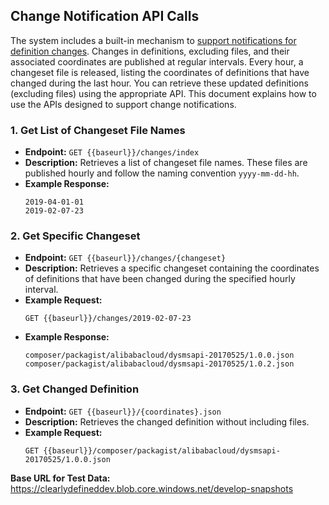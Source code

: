 ## Change Notification API Calls

The system includes a built-in mechanism to [support notifications for definition changes](https://github.com/clearlydefined/service/issues/958). Changes in definitions, excluding files, and their associated coordinates are published at regular intervals. Every hour, a changeset file is released, listing the coordinates of definitions that have changed during the last hour. You can retrieve these updated definitions (excluding files) using the appropriate API. This document explains how to use the APIs designed to support change notifications.

### 1. Get List of Changeset File Names

- **Endpoint:** `GET {{baseurl}}/changes/index`
- **Description:** Retrieves a list of changeset file names. These files are published hourly and follow the naming convention `yyyy-mm-dd-hh`.
- **Example Response:**
  ```
  2019-04-01-01
  2019-02-07-23
  ```

### 2. Get Specific Changeset

- **Endpoint:** `GET {{baseurl}}/changes/{changeset}`
- **Description:** Retrieves a specific changeset containing the coordinates of definitions that have been changed during the specified hourly interval.
- **Example Request:**
  ```
  GET {{baseurl}}/changes/2019-02-07-23
  ```
- **Example Response:**
  ```
  composer/packagist/alibabacloud/dysmsapi-20170525/1.0.0.json
  composer/packagist/alibabacloud/dysmsapi-20170525/1.0.2.json
  ```

### 3. Get Changed Definition

- **Endpoint:** `GET {{baseurl}}/{coordinates}.json`
- **Description:** Retrieves the changed definition without including files.
- **Example Request:**
  ```
  GET {{baseurl}}/composer/packagist/alibabacloud/dysmsapi-20170525/1.0.0.json
  ```

**Base URL for Test Data:** https://clearlydefineddev.blob.core.windows.net/develop-snapshots
